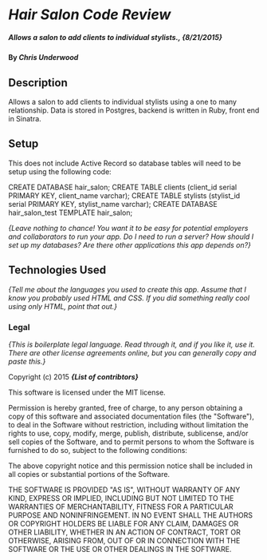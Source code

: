# _Hair Salon Code Review_

##### _Allows a salon to add clients to individual stylists., {8/21/2015}_

#### By _**Chris Underwood**_

## Description
Allows a salon to add clients to individual stylists using a one to many relationship. Data is stored in Postgres, backend is written in Ruby, front end in Sinatra.


## Setup

This does not include Active Record so database tables will need to be setup using the following code:

CREATE DATABASE hair_salon;
CREATE TABLE clients (client_id serial PRIMARY KEY, client_name varchar);
CREATE TABLE stylists (stylist_id serial PRIMARY KEY, stylist_name varchar);
CREATE DATABASE hair_salon_test TEMPLATE hair_salon;

_{Leave nothing to chance! You want it to be easy for potential employers and collaborators to run your app. Do I need to run a server? How should I set up my databases? Are there other applications this app depends on?}_

## Technologies Used

_{Tell me about the languages you used to create this app. Assume that I know you probably used HTML and CSS. If you did something really cool using only HTML, point that out.}_

### Legal

*{This is boilerplate legal language. Read through it, and if you like it, use it. There are other license agreements online, but you can generally copy and paste this.}*

Copyright (c) 2015 **_{List of contribtors}_**

This software is licensed under the MIT license.

Permission is hereby granted, free of charge, to any person obtaining a copy
of this software and associated documentation files (the "Software"), to deal
in the Software without restriction, including without limitation the rights
to use, copy, modify, merge, publish, distribute, sublicense, and/or sell
copies of the Software, and to permit persons to whom the Software is
furnished to do so, subject to the following conditions:

The above copyright notice and this permission notice shall be included in
all copies or substantial portions of the Software.

THE SOFTWARE IS PROVIDED "AS IS", WITHOUT WARRANTY OF ANY KIND, EXPRESS OR
IMPLIED, INCLUDING BUT NOT LIMITED TO THE WARRANTIES OF MERCHANTABILITY,
FITNESS FOR A PARTICULAR PURPOSE AND NONINFRINGEMENT. IN NO EVENT SHALL THE
AUTHORS OR COPYRIGHT HOLDERS BE LIABLE FOR ANY CLAIM, DAMAGES OR OTHER
LIABILITY, WHETHER IN AN ACTION OF CONTRACT, TORT OR OTHERWISE, ARISING FROM,
OUT OF OR IN CONNECTION WITH THE SOFTWARE OR THE USE OR OTHER DEALINGS IN
THE SOFTWARE.
